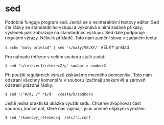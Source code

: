 # sed

Podobně funguje program sed. Jedná se o neinteraktivní textový editor. Sed čte řádky ze standardního vstupu a vykonává s nimi zadané příkazy, výsledek pak zobrazuje na standardním výstupu. Sed dále podporuje regulární výrazy. Několik příkladů. Toto nám zamění slova v zadaném textu:

`$ echo "maly priklad" | sed 's/maly/VELKY/'`
VELKY priklad

Pro náhradu řetězce v celém souboru stačí zadat:

`$ sed 's/retezec1/retezec2/g' soubor > soubor2`

Při použití regulárních výrazů získáváme mocného pomocníka. Toto nám odstraní všechny komentáře v souboru (začínají znakem #) a zároveň odstraní prázdné řádky:

`$ sed '/^#/d; /^ *$/d'  /cesta/k/souboru`

Ještě jedna praktická ukázka využití sedu. Chceme zkopírovat část souboru, konce dat, které nás zajímají, jsou určené nějakým výrazem:

`$ sed '/koncovy_retezec/q' /etc/rc.conf`
